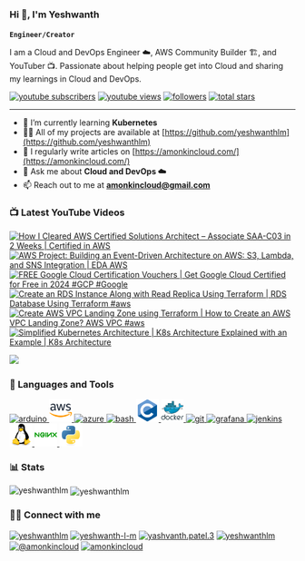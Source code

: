 ### Hi 👋, I'm Yeshwanth

**`Engineer/Creator`**

I am a Cloud and DevOps Engineer ☁️, AWS Community Builder 🏗️, and YouTuber 📺. Passionate about helping people get into Cloud and sharing my learnings in Cloud and DevOps.

   <p align="left">
      <a href="https://www.youtube.com/c/amonkincloud?sub_confirmation=1">
         <img alt="youtube subscribers" title="Subscribe to my YouTube channel" src="https://custom-icon-badges.demolab.com/youtube/channel/subscribers/UCwhERUcuzUCwr8x8mQ8zrcw?color=%23E05D44&label=SUBSCRIBE&logo=video&logoColor=white&style=for-the-badge&labelColor=CE4630"/></a> 
      <a href="https://www.youtube.com/c/amonkincloud">
         <img alt="youtube views" title="YouTube views" src="https://custom-icon-badges.demolab.com/youtube/channel/views/UCwhERUcuzUCwr8x8mQ8zrcw?color=%23E1AD0E&logo=eye&logoColor=white&style=for-the-badge&labelColor=C79600"/></a> 
      <a href="https://github.com/yeshwanthlm?tab=followers">
         <img alt="followers" title="Follow me on Github" src="https://custom-icon-badges.demolab.com/github/followers/yeshwanthlm?color=236ad3&labelColor=1155ba&style=for-the-badge&logo=person-add&label=Follow&logoColor=white"/></a>
      <a href="https://github.com/yeshwanthlm?tab=repositories&sort=stargazers">
         <img alt="total stars" title="Total stars on GitHub" src="https://custom-icon-badges.demolab.com/github/stars/yeshwanthlm?color=55960c&style=for-the-badge&labelColor=488207&logo=star"/></a>
   </p>

---

- 🌱 I’m currently learning **Kubernetes**
- 👨‍💻 All of my projects are available at [https://github.com/yeshwanthlm](https://github.com/yeshwanthlm)
- 📝 I regularly write articles on [https://amonkincloud.com/](https://amonkincloud.com/)
- 💬 Ask me about **Cloud and DevOps ☁️**
- 📫 Reach out to me at **amonkincloud@gmail.com**


### 📺 Latest YouTube Videos

<!-- BEGIN YOUTUBE-CARDS -->
[![How I Cleared AWS Certified Solutions Architect – Associate SAA-C03 in 2 Weeks | Certified in AWS](https://ytcards.demolab.com/?id=lBdwKg_8pNM&title=How+I+Cleared+AWS+Certified+Solutions+Architect+%E2%80%93+Associate+SAA-C03+in+2+Weeks+%7C+Certified+in+AWS&lang=en&timestamp=1718713806&background_color=%230d1117&title_color=%23ffffff&stats_color=%23dedede&max_title_lines=1&width=250&border_radius=5 "How I Cleared AWS Certified Solutions Architect – Associate SAA-C03 in 2 Weeks | Certified in AWS")](https://www.youtube.com/watch?v=lBdwKg_8pNM)
[![AWS Project: Building an Event-Driven Architecture on AWS: S3, Lambda, and SNS Integration | EDA AWS](https://ytcards.demolab.com/?id=nSfEEizbXfI&title=AWS+Project%3A+Building+an+Event-Driven+Architecture+on+AWS%3A+S3%2C+Lambda%2C+and+SNS+Integration+%7C+EDA+AWS&lang=en&timestamp=1718450228&background_color=%230d1117&title_color=%23ffffff&stats_color=%23dedede&max_title_lines=1&width=250&border_radius=5 "AWS Project: Building an Event-Driven Architecture on AWS: S3, Lambda, and SNS Integration | EDA AWS")](https://www.youtube.com/watch?v=nSfEEizbXfI)
[![FREE Google Cloud Certification Vouchers | Get Google Cloud Certified for Free in 2024  #GCP #Google](https://ytcards.demolab.com/?id=KobHXqqkUAE&title=FREE+Google+Cloud+Certification+Vouchers+%7C+Get+Google+Cloud+Certified+for+Free+in+2024++%23GCP+%23Google&lang=en&timestamp=1713879008&background_color=%230d1117&title_color=%23ffffff&stats_color=%23dedede&max_title_lines=1&width=250&border_radius=5 "FREE Google Cloud Certification Vouchers | Get Google Cloud Certified for Free in 2024  #GCP #Google")](https://www.youtube.com/watch?v=KobHXqqkUAE)
[![Create an RDS Instance Along with Read Replica Using Terraform | RDS Database Using Terraform #aws](https://ytcards.demolab.com/?id=Q58h92qmLAQ&title=Create+an+RDS+Instance+Along+with+Read+Replica+Using+Terraform+%7C+RDS+Database+Using+Terraform+%23aws&lang=en&timestamp=1713875407&background_color=%230d1117&title_color=%23ffffff&stats_color=%23dedede&max_title_lines=1&width=250&border_radius=5 "Create an RDS Instance Along with Read Replica Using Terraform | RDS Database Using Terraform #aws")](https://www.youtube.com/watch?v=Q58h92qmLAQ)
[![Create AWS VPC Landing Zone using Terraform | How to Create an AWS VPC Landing Zone? AWS VPC #aws](https://ytcards.demolab.com/?id=p2e0qKdNoAY&title=Create+AWS+VPC+Landing+Zone+using+Terraform+%7C+How+to+Create+an+AWS+VPC+Landing+Zone%3F+AWS+VPC+%23aws&lang=en&timestamp=1713270626&background_color=%230d1117&title_color=%23ffffff&stats_color=%23dedede&max_title_lines=1&width=250&border_radius=5 "Create AWS VPC Landing Zone using Terraform | How to Create an AWS VPC Landing Zone? AWS VPC #aws")](https://www.youtube.com/watch?v=p2e0qKdNoAY)
[![Simplified Kubernetes Architecture | K8s Architecture Explained with an Example | K8s Architecture](https://ytcards.demolab.com/?id=A-wkfC459lo&title=Simplified+Kubernetes+Architecture+%7C+K8s+Architecture+Explained+with+an+Example+%7C+K8s+Architecture&lang=en&timestamp=1712667613&background_color=%230d1117&title_color=%23ffffff&stats_color=%23dedede&max_title_lines=1&width=250&border_radius=5 "Simplified Kubernetes Architecture | K8s Architecture Explained with an Example | K8s Architecture")](https://www.youtube.com/watch?v=A-wkfC459lo)
<!-- END YOUTUBE-CARDS -->

[<img src="https://custom-icon-badges.demolab.com/badge/-Subscribe%20For%20More-red?style=for-the-badge&logo=video&logoColor=white"/>](https://www.youtube.com/c/amonkincloud?sub_confirmation=1)

### 🧰 Languages and Tools

<p align="left"> <a href="https://www.arduino.cc/" target="_blank" rel="noreferrer"> <img src="https://cdn.worldvectorlogo.com/logos/arduino-1.svg" alt="arduino" width="40" height="40"/> </a> <a href="https://aws.amazon.com" target="_blank" rel="noreferrer"> <img src="https://raw.githubusercontent.com/devicons/devicon/master/icons/amazonwebservices/amazonwebservices-original-wordmark.svg" alt="aws" width="40" height="40"/> </a> <a href="https://azure.microsoft.com/en-in/" target="_blank" rel="noreferrer"> <img src="https://www.vectorlogo.zone/logos/microsoft_azure/microsoft_azure-icon.svg" alt="azure" width="40" height="40"/> </a> <a href="https://www.gnu.org/software/bash/" target="_blank" rel="noreferrer"> <img src="https://www.vectorlogo.zone/logos/gnu_bash/gnu_bash-icon.svg" alt="bash" width="40" height="40"/> </a> <a href="https://www.cprogramming.com/" target="_blank" rel="noreferrer"> <img src="https://raw.githubusercontent.com/devicons/devicon/master/icons/c/c-original.svg" alt="c" width="40" height="40"/> </a> <a href="https://www.docker.com/" target="_blank" rel="noreferrer"> <img src="https://raw.githubusercontent.com/devicons/devicon/master/icons/docker/docker-original-wordmark.svg" alt="docker" width="40" height="40"/> </a> <a href="https://git-scm.com/" target="_blank" rel="noreferrer"> <img src="https://www.vectorlogo.zone/logos/git-scm/git-scm-icon.svg" alt="git" width="40" height="40"/> </a> <a href="https://grafana.com" target="_blank" rel="noreferrer"> <img src="https://www.vectorlogo.zone/logos/grafana/grafana-icon.svg" alt="grafana" width="40" height="40"/> </a> <a href="https://www.jenkins.io" target="_blank" rel="noreferrer"> <img src="https://www.vectorlogo.zone/logos/jenkins/jenkins-icon.svg" alt="jenkins" width="40" height="40"/> </a> <a href="https://www.linux.org/" target="_blank" rel="noreferrer"> <img src="https://raw.githubusercontent.com/devicons/devicon/master/icons/linux/linux-original.svg" alt="linux" width="40" height="40"/> </a> <a href="https://www.nginx.com" target="_blank" rel="noreferrer"> <img src="https://raw.githubusercontent.com/devicons/devicon/master/icons/nginx/nginx-original.svg" alt="nginx" width="40" height="40"/> </a> <a href="https://www.python.org" target="_blank" rel="noreferrer"> <img src="https://raw.githubusercontent.com/devicons/devicon/master/icons/python/python-original.svg" alt="python" width="40" height="40"/> </a> </p>

### 📊 Stats
<p><img align="left" src="https://github-readme-stats.vercel.app/api/top-langs?username=yeshwanthlm&show_icons=true&locale=en&layout=compact" alt="yeshwanthlm" /></p>

<p>&nbsp;<img align="center" src="https://github-readme-stats.vercel.app/api?username=yeshwanthlm&show_icons=true&locale=en" alt="yeshwanthlm" /></p>

### 🏄‍♂️ Connect with me
   <p align="left">
   <a href="https://dev.to/yeshwanthlm" target="blank"><img align="center" src="https://raw.githubusercontent.com/rahuldkjain/github-profile-readme-generator/master/src/images/icons/Social/devto.svg" alt="yeshwanthlm" height="30" width="40" /></a>
   <a href="https://linkedin.com/in/yeshwanth-l-m" target="blank"><img align="center" src="https://raw.githubusercontent.com/rahuldkjain/github-profile-readme-generator/master/src/images/icons/Social/linked-in-alt.svg" alt="yeshwanth-l-m" height="30" width="40" /></a>
   <a href="https://fb.com/yashvanth.patel.3" target="blank"><img align="center" src="https://raw.githubusercontent.com/rahuldkjain/github-profile-readme-generator/master/src/images/icons/Social/facebook.svg" alt="yashvanth.patel.3" height="30" width="40" /></a>
   <a href="https://instagram.com/yeshwanthlm" target="blank"><img align="center" src="https://raw.githubusercontent.com/rahuldkjain/github-profile-readme-generator/master/src/images/icons/Social/instagram.svg" alt="yeshwanthlm" height="30" width="40" /></a>
   <a href="https://hashnode.com/@amonkincloud" target="blank"><img align="center" src="https://raw.githubusercontent.com/rahuldkjain/github-profile-readme-generator/master/src/images/icons/Social/hashnode.svg" alt="@amonkincloud" height="30" width="40" /></a>
   <a href="https://www.youtube.com/c/amonkincloud" target="blank"><img align="center" src="https://raw.githubusercontent.com/rahuldkjain/github-profile-readme-generator/master/src/images/icons/Social/youtube.svg" alt="amonkincloud" height="30" width="40" /></a>
   </p>

